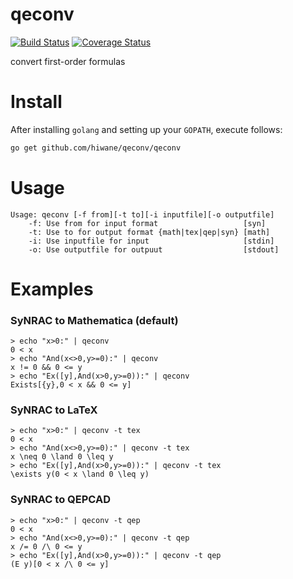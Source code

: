 qeconv
======

[![Build Status](https://travis-ci.org/hiwane/qeconv.svg?branch=master)](https://travis-ci.org/hiwane/qeconv)
[![Coverage Status](https://img.shields.io/coveralls/hiwane/qeconv.svg)](https://coveralls.io/r/hiwane/qeconv?branch=master)


convert first-order formulas


# Install

After installing `golang` and setting up your `GOPATH`, execute follows: 
```sh
go get github.com/hiwane/qeconv/qeconv
```

# Usage

```
Usage: qeconv [-f from][-t to][-i inputfile][-o outputfile]
    -f: Use from for input format                   [syn]
    -t: Use to for output format {math|tex|qep|syn} [math]
    -i: Use inputfile for input                     [stdin]
    -o: Use outputfile for outpuut                  [stdout]
```

# Examples


### SyNRAC to Mathematica (default)

```
> echo "x>0:" | qeconv
0 < x
> echo "And(x<>0,y>=0):" | qeconv
x != 0 && 0 <= y
> echo "Ex([y],And(x>0,y>=0)):" | qeconv
Exists[{y},0 < x && 0 <= y]
```

### SyNRAC to LaTeX

```
> echo "x>0:" | qeconv -t tex
0 < x
> echo "And(x<>0,y>=0):" | qeconv -t tex
x \neq 0 \land 0 \leq y
> echo "Ex([y],And(x>0,y>=0)):" | qeconv -t tex
\exists y(0 < x \land 0 \leq y)
```

### SyNRAC to QEPCAD

```
> echo "x>0:" | qeconv -t qep
0 < x
> echo "And(x<>0,y>=0):" | qeconv -t qep
x /= 0 /\ 0 <= y
> echo "Ex([y],And(x>0,y>=0)):" | qeconv -t qep
(E y)[0 < x /\ 0 <= y]
```







